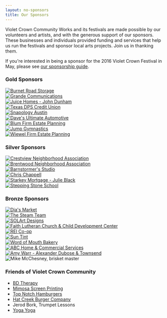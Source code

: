 ```yaml
---
layout: no-sponsors
title: Our Sponsors
---
```


Violet Crown Community Works and its festivals are made possible by our
volunteers and artists, and with the generous support of our sponsors. These
businesses and individuals provided funding and services that help us run the
festivals and sponsor local arts projects.  Join us in thanking them.

If you&apos;re interested in being a sponsor for the 2016 Violet Crown Festival
in May, please see <a href="/docs/2016_VCF_Sponsor.pdf">our sponsorship guide</a>.

### Gold Sponsors
<!-- $500 and up -->

<div class="container">
<div class="row">
<!--<div class="col-md-3">
    <a href="http://wheatsville.coop/" target="_blank"><img class="img-rounded" src="sponsors/carousel-vccw-wheatsville.png" alt="Wheatsville Co-op" title=""></a>
</div>-->
<div class="col-md-3">
    <a href="http://www.burnetroadstorage.com/" target="_blank"><img class="img-rounded" src="sponsors/carousel-BRStorage-bg.jpg" alt="Burnet Road Storage" title=""></a>
</div>
<div class="col-md-3">
    <a href="http://www.grandecom.com/" target="_blank"><img class="img-rounded" src="sponsors/carousel-GrandeServices_ColorPMS_Vertical.jpg" alt="Grande Communications" title=""></a>
</div>
<div class="col-md-3">
    <a href="http://juicehomes.com/idx/?idx-q-ListingAgentID%3C0%3E=491811" target="_blank"><img class="img-rounded" src="sponsors/carousel-vccw-gold-juice.jpg" alt="Juice Homes - John Dunham" title=""></a>
</div>
<div class="col-md-3">
    <a href="http://www.txdpscu.org/" target="_blank"><img class="img-rounded" src="sponsors/carousel-TXdpsCU-logo.jpg" alt="Texas DPS Credit Union" title=""></a>
</div>
<div class="col-md-3">
    <a href="http://austin.snapology.com/" target="_blank"><img class="img-rounded" src="sponsors/carousel-snapology.png" alt="Snapology Austin" title=""></a>
</div>
<div class="col-md-3">
    <a href="http://www.davesultimateautomotive.com/" target="_blank"><img class="img-rounded" src="sponsors/carousel-daves.png" alt="Dave's Ultimate Automotive" title=""></a>
</div>
<div class="col-md-3">
    <a href="http://theblumfirm.com/" target="_blank"><img class="img-rounded" src="sponsors/carousel-blum.png" alt="Blum Firm Estate Planning" title=""></a>
</div>
<div class="col-md-3">
    <a href="http://www.jump-austin.com/" target="_blank"><img class="img-rounded" src="sponsors/carousel-jump.png" alt="Jump Gymnastics" title=""></a>
</div>
<div class="col-md-3">
    <a href="http://www.texastrustlaw.com/index.php" target="_blank"><img class="img-rounded" src="sponsors/carousel-wiewel.png" alt="Wiewel Firm Estate Planning" title=""></a>
</div>




</div>
</div>

### Silver Sponsors
<!-- $250 to $499 -->

<div class="container">
<div class="row">
<div class="col-md-3">
    <a href="http://crestviewna.com/" target="_blank"><img class="img-rounded" src="sponsors/carousel-vccw-cna.png" alt="Crestview Neighborhood Association" title=""></a>
</div>
<div class="col-md-3">
    <a href="http://brentwoodaustin.blogspot.com" target="_blank"><img class="img-rounded" src="sponsors/carousel-vccw-bna.png" alt="Brentwood Neighborhood Association" title=""></a>
</div>
<div class="col-md-3">
    <a href="http://www.barnstormersmusic.com/" target="_blank"><img class="img-rounded" src="sponsors/carousel-barnstormers.png" alt="Barnstormer's Studio" title=""></a>
</div>
<div class="col-md-3">
    <a href="http://chrischappellart.com/" target="_blank"><img class="img-rounded" src="sponsors/carousel-vccw-gold-ChrisChappell.jpg" alt="Chris Chappell" title=""></a>
</div>
<div class="col-md-3">
    <a href="https://www.starkeymtg.com/lo/Julieblack" target="_blank"><img class="img-rounded" src="sponsors/carousel-starkey.png" alt="Starkey Mortgage - Julie Black" title=""></a>
</div>
<div class="col-md-3">
    <a href="http://www.steppingstoneschool.com/" target="_blank"><img class="img-rounded" src="sponsors/carousel-steppingstone.png" alt="Stepping Stone School" title=""></a>
</div>
</div>
</div>


### Bronze Sponsors
<!-- $100 to $249 -->

<div class="container">
<div class="row">
<div class="col-md-3">
    <a href="https://www.facebook.com/diasmarketaustin/" target="_blank"><img class="img-rounded" src="sponsors/carousel-dias-market.png" alt="Dia's Market" title=""></a>
</div>
<div class="col-md-3">
    <a href="http://www.thesteamteam.com/" target="_blank"><img class="img-rounded" src="sponsors/carousel-steam-team.png" alt="The Steam Team" title=""></a>
</div>
<div class="col-md-3">
    <a href="http://www.solartdesigns.com/" target="_blank"><img class="img-rounded" src="sponsors/carousel-solart.png" alt="SOLArt Designs" title=""></a>
</div>
<div class="col-md-3">
    <a href="http://www.faithlutheranaustin.org/" target="_blank"><img class="img-rounded" src="sponsors/carousel-faith.png" alt="Faith Lutheran Church &amp; Child Development Center" title=""></a>
</div>
<div class="col-md-3">
    <a href="https://www.rei.com/stores/austin-gateway.html" target="_blank"><img class="img-rounded" src="sponsors/carousel-rei.png" alt="REI Co-op" title=""></a>
</div>
<div class="col-md-3">
    <a href="http://www.suntint.com/" target="_blank"><img class="img-rounded" src="sponsors/carousel-suntint.png" alt="Sun Tint" title=""></a>
</div>
<div class="col-md-3">
    <a href="http://wordofmouthbakery.com/" target="_blank"><img class="img-rounded" src="sponsors/carousel-wordmouth.png" alt="Word of Mouth Bakery" title=""></a>
</div>
<div class="col-md-3">
    <a href="https://www.abchomeandcommercial.com/austin" target="_blank"><img class="img-rounded" src="sponsors/carousel-abc.png" alt="ABC Home &amp; Commercial Services" title=""></a>
</div>
<div class="col-md-3">
    <a href="http://adjtlaw.com/amy.html" target="_blank"><img class="img-rounded" src="sponsors/carousel-amywarr.png" alt="Amy Warr - Alexander Dubose &amp; Townsend" title=""></a>
</div>
<div class="col-md-3">
    <img class="img-rounded" src="sponsors/carousel-mike.png" alt="Mike McChesney, brisket master" title="">
</div>
</div>
</div>

### Friends of Violet Crown Community
<!-- $50 to $99 -->

* [BD Therapy](http://www.bdtherapy.com/)
* [Mimosa Screen Printing](http://www.mimosascreenprinting.com/)
* [Top Notch Hamburgers](http://www.topnotchaustin.com/)
* [Hat Creek Burger Company](http://hatcreekburgers.com/)
* Jerod Bork, Trumpet Lessons
* [Yoga Yoga](http://www.yogayoga.com/)